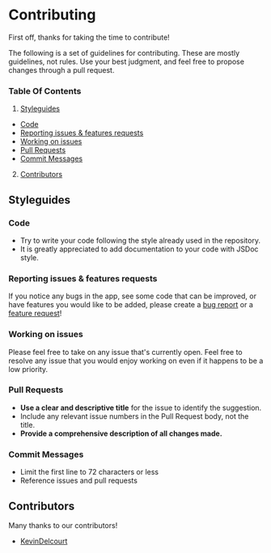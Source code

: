 # Contributing

First off, thanks for taking the time to contribute!

The following is a set of guidelines for contributing. These are mostly guidelines, not rules. Use your best judgment, and feel free to propose changes through a pull request.

### Table Of Contents

1. [Styleguides](#styleguides)
  + [Code](#code)
  + [Reporting issues & features requests](#reporting-issues-features)
  + [Working on issues](#working-issues)
  + [Pull Requests](#pull-requests)
  + [Commit Messages](#commit-messages)
2. [Contributors](#contributors)


## <a name="styleguides"></a> Styleguides

### <a name="code"></a> Code

* Try to write your code following the style already used in the repository.
* It is greatly appreciated to add documentation to your code with JSDoc style.

### <a name="reporting-issues-features"></a> Reporting issues & features requests

If you notice any bugs in the app, see some code that can be improved, or have features you would like to be added, please create a [bug report](https://github.com/CGuichard/crud-js/issues/) or a [feature request](https://github.com/CGuichard/crud-js/issues/)!

### <a name="working-issues"></a> Working on issues

Please feel free to take on any issue that's currently open. Feel free to resolve any issue that you would enjoy working on even if it happens to be a low priority.

### <a name="pull-requests"></a> Pull Requests

* **Use a clear and descriptive title** for the issue to identify the suggestion.
* Include any relevant issue numbers in the Pull Request body, not the title.
* **Provide a comprehensive description of all changes made.**

### <a name="commit-messages"></a> Commit Messages

* Limit the first line to 72 characters or less
* Reference issues and pull requests

## <a name="contributors"></a> Contributors

Many thanks to our contributors!

* [KevinDelcourt](https://github.com/KevinDelcourt)
